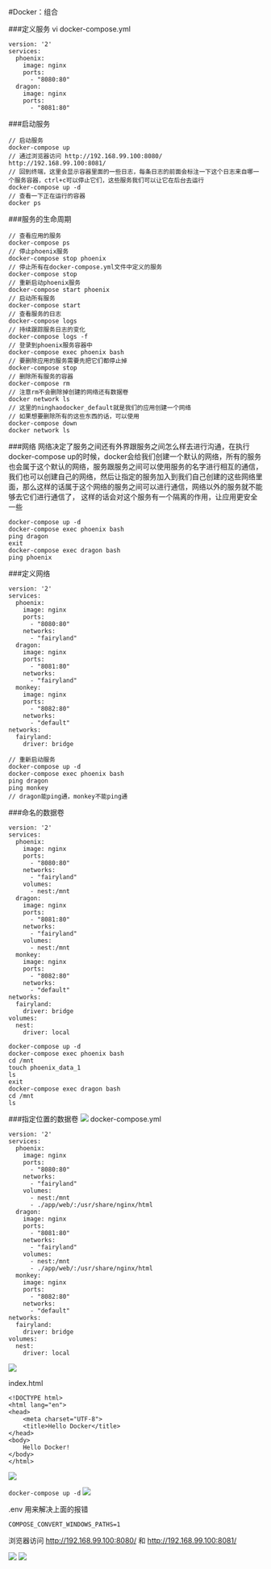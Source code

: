 #Docker：组合

###定义服务
vi docker-compose.yml
```
version: '2'
services:
  phoenix:
    image: nginx
    ports:
      - "8080:80"
  dragon:
    image: nginx
    ports:
      - "8081:80"
```

###启动服务
```
// 启动服务
docker-compose up
// 通过浏览器访问 http://192.168.99.100:8080/		http://192.168.99.100:8081/
// 回到终端，这里会显示容器里面的一些日志，每条日志的前面会标注一下这个日志来自哪一个服务容器，ctrl+c可以停止它们，这些服务我们可以让它在后台去运行
docker-compose up -d
// 查看一下正在运行的容器
docker ps
```

###服务的生命周期
```
// 查看应用的服务
docker-compose ps
// 停止phoenix服务
docker-compose stop phoenix
// 停止所有在docker-compose.yml文件中定义的服务
docker-compose stop
// 重新启动phoenix服务
docker-compose start phoenix
// 启动所有服务
docker-compose start	
// 查看服务的日志
docker-compose logs
// 持续跟踪服务日志的变化
docker-compose logs -f
// 登录到phoenix服务容器中
docker-compose exec phoenix bash
// 要删除应用的服务需要先把它们都停止掉
docker-compose stop
// 删除所有服务的容器
docker-compose rm
// 注意rm不会删除掉创建的网络还有数据卷
docker network ls
// 这里的ninghaodocker_default就是我们的应用创建一个网络
// 如果想要删除所有的这些东西的话，可以使用
docker-compose down
docker network ls
```

###网络
网络决定了服务之间还有外界跟服务之间怎么样去进行沟通，在执行docker-compose up的时候，docker会给我们创建一个默认的网络，所有的服务也会属于这个默认的网络，服务跟服务之间可以使用服务的名字进行相互的通信，我们也可以创建自己的网络，然后让指定的服务加入到我们自己创建的这些网络里面，那么这样的话属于这个网络的服务之间可以进行通信，网络以外的服务就不能够去它们进行通信了， 这样的话会对这个服务有一个隔离的作用，让应用更安全一些
```
docker-compose up -d
docker-compose exec phoenix bash
ping dragon
exit
docker-compose exec dragon bash
ping phoenix
```

###定义网络
```
version: '2'
services:
  phoenix:
    image: nginx
    ports:
      - "8080:80"
    networks:
      - "fairyland"
  dragon:
    image: nginx
    ports:
      - "8081:80"
    networks:
      - "fairyland"
  monkey:
    image: nginx
    ports:
      - "8082:80"
    networks:
      - "default"
networks:
  fairyland:
    driver: bridge
```
```
// 重新启动服务
docker-compose up -d
docker-compose exec phoenix bash
ping dragon
ping monkey
// dragon能ping通，monkey不能ping通
```

###命名的数据卷
```
version: '2'
services:
  phoenix:
    image: nginx
    ports:
      - "8080:80"
    networks:
      - "fairyland"
    volumes:
      - nest:/mnt
  dragon:
    image: nginx
    ports:
      - "8081:80"
    networks:
      - "fairyland"
    volumes:
      - nest:/mnt
  monkey:
    image: nginx
    ports:
      - "8082:80"
    networks:
      - "default"
networks:
  fairyland:
    driver: bridge
volumes:
  nest:
    driver: local
```
```
docker-compose up -d
docker-compose exec phoenix bash
cd /mnt
touch phoenix_data_1
ls
exit
docker-compose exec dragon bash
cd /mnt
ls
```

###指定位置的数据卷
![](image/screenshot_1485880675303.png)
docker-compose.yml
```
version: '2'
services:
  phoenix:
    image: nginx
    ports:
      - "8080:80"
    networks:
      - "fairyland"
    volumes:
      - nest:/mnt
      - ./app/web/:/usr/share/nginx/html
  dragon:
    image: nginx
    ports:
      - "8081:80"
    networks:
      - "fairyland"
    volumes:
      - nest:/mnt
      - ./app/web/:/usr/share/nginx/html
  monkey:
    image: nginx
    ports:
      - "8082:80"
    networks:
      - "default"
networks:
  fairyland:
    driver: bridge
volumes:
  nest:
    driver: local
```
![](image/screenshot_1485879858230.png)

index.html
```
<!DOCTYPE html>
<html lang="en">
<head>
	<meta charset="UTF-8">
	<title>Hello Docker</title>
</head>
<body>
	Hello Docker!
</body>
</html>
```
![](image/screenshot_1485880327660.png)

`docker-compose up -d`
![](image/screenshot_1485879478103.png)

.env 用来解决上面的报错
```
COMPOSE_CONVERT_WINDOWS_PATHS=1
```

浏览器访问 http://192.168.99.100:8080/ 和 http://192.168.99.100:8081/

![](image/screenshot_1485880546461.png)
![](image/screenshot_1485880570209.png)
